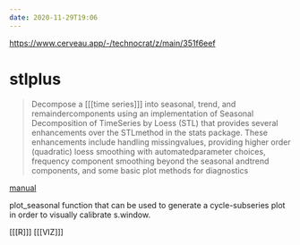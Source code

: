 ```yaml
---
date: 2020-11-29T19:06
---
```

https://www.cerveau.app/-/technocrat/z/main/351f6eef
# stlplus

> Decompose a [[[time series]]] into seasonal, trend, and remaindercomponents using an implementation of Seasonal Decomposition of TimeSeries by Loess (STL) that provides several enhancements over the STLmethod in the stats package.  These enhancements include handling missingvalues, providing higher order (quadratic) loess smoothing with automatedparameter choices, frequency component smoothing beyond the seasonal andtrend components, and some basic plot methods for diagnostics

[manual](https://cran.r-project.org/web/packages/stlplus/stlplus.pdf)

plot_seasonal function that can be used to generate a cycle-subseries plot in order to visually calibrate s.window.

[[[R]]]
[[[VIZ]]]


